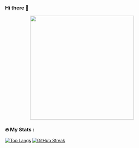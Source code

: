 ### Hi there 👋

<!--
**ArsPalazzz/ArsPalazzz** is a ✨ _special_ ✨ repository because its `README.md` (this file) appears on your GitHub profile.

Here are some ideas to get you started:

- 🔭 I’m currently working on ...
- 🌱 I’m currently learning ...
- 👯 I’m looking to collaborate on ...
- 🤔 I’m looking for help with ...
- 💬 Ask me about ...
- 📫 How to reach me: ...
- 😄 Pronouns: ...
- ⚡ Fun fact: ...
-->

<div id="header" align="center">
<!--   <img src="https://media.giphy.com/media/mCmc21BKYUuC2A6p8H/giphy.gif" width="340"/> -->
   <img src="https://media.giphy.com/media/qCj1NK1rxtnna/giphy.gif" width="340"/>
</div>

### :fire: My Stats :
[![Top Langs](https://github-readme-stats.vercel.app/api/top-langs/?username=ArsPalazzz&theme=tokyonight)](https://github.com/anuraghazra/github-readme-stats)
[![GitHub Streak](https://github-readme-streak-stats.herokuapp.com?user=ArsPalazzz&theme=tokyonight_duo)](https://git.io/streak-stats)
